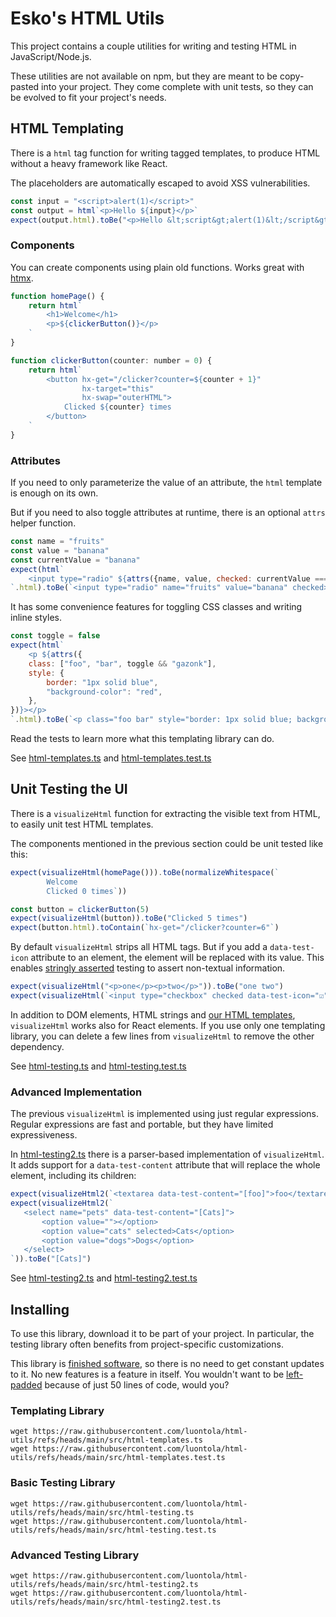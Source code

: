 # Esko's HTML Utils

This project contains a couple utilities for writing and testing HTML in JavaScript/Node.js.

These utilities are not available on npm, but they are meant to be copy-pasted into your project. They come complete
with unit tests, so they can be evolved to fit your project's needs.

## HTML Templating

There is a `html` tag function for writing tagged templates, to produce HTML without a heavy framework like React.

The placeholders are automatically escaped to avoid XSS vulnerabilities.

```js
const input = "<script>alert(1)</script>"
const output = html`<p>Hello ${input}</p>`
expect(output.html).toBe("<p>Hello &lt;script&gt;alert(1)&lt;/script&gt;</p>")
```

### Components

You can create components using plain old functions. Works great with [htmx](https://htmx.org/).

```js
function homePage() {
    return html`
        <h1>Welcome</h1>
        <p>${clickerButton()}</p>
    `
}

function clickerButton(counter: number = 0) {
    return html`
        <button hx-get="/clicker?counter=${counter + 1}"
                hx-target="this"
                hx-swap="outerHTML">
            Clicked ${counter} times
        </button>
    `
}
```

### Attributes

If you need to only parameterize the value of an attribute, the `html` template is enough on its own.

But if you need to also toggle attributes at runtime, there is an optional `attrs` helper function.

```js
const name = "fruits"
const value = "banana"
const currentValue = "banana"
expect(html`
    <input type="radio" ${attrs({name, value, checked: currentValue === value})}>
`.html).toBe(`<input type="radio" name="fruits" value="banana" checked>`)
```

It has some convenience features for toggling CSS classes and writing inline styles.

```js
const toggle = false
expect(html`
    <p ${attrs({
    class: ["foo", "bar", toggle && "gazonk"],
    style: {
        border: "1px solid blue",
        "background-color": "red",
    },
})}></p>
`.html).toBe(`<p class="foo bar" style="border: 1px solid blue; background-color: red"></p>`)
```

Read the tests to learn more what this templating library can do.

See [html-templates.ts](src/html-templates.ts) and [html-templates.test.ts](src/html-templates.test.ts)

## Unit Testing the UI

There is a `visualizeHtml` function for extracting the visible text from HTML, to easily unit test HTML templates.

The components mentioned in the previous section could be unit tested like this:

```js
expect(visualizeHtml(homePage())).toBe(normalizeWhitespace(`
        Welcome
        Clicked 0 times`))

const button = clickerButton(5)
expect(visualizeHtml(button)).toBe("Clicked 5 times")
expect(button.html).toContain(`hx-get="/clicker?counter=6"`)
```

By default `visualizeHtml` strips all HTML tags.
But if you add a `data-test-icon` attribute to an element, the element will be replaced with its value.
This enables [stringly asserted](https://martinfowler.com/articles/tdd-html-templates.html#BonusLevelStringlyAsserted)
testing to assert non-textual information.

```js
expect(visualizeHtml("<p>one</p><p>two</p>")).toBe("one two")
expect(visualizeHtml(`<input type="checkbox" checked data-test-icon="☑️">`)).toBe("☑️")
```

In addition to DOM elements, HTML strings and [our HTML templates](#html-templating), `visualizeHtml` works also for
React elements.
If you use only one templating library, you can delete a few lines from `visualizeHtml` to remove the other dependency.

See [html-testing.ts](src/html-testing.ts) and [html-testing.test.ts](src/html-testing.test.ts)

### Advanced Implementation

The previous `visualizeHtml` is implemented using just regular expressions.
Regular expressions are fast and portable, but they have limited expressiveness.

In [html-testing2.ts](src/html-testing2.ts) there is a parser-based implementation of `visualizeHtml`.
It adds support for a `data-test-content` attribute that will replace the whole element, including its children:

```js
expect(visualizeHtml2(`<textarea data-test-content="[foo]">foo</textarea>`)).toBe("[foo]")
expect(visualizeHtml2(`
   <select name="pets" data-test-content="[Cats]">
       <option value=""></option>
       <option value="cats" selected>Cats</option>
       <option value="dogs">Dogs</option>
   </select>
`)).toBe("[Cats]")
```

See [html-testing2.ts](src/html-testing2.ts) and [html-testing2.test.ts](src/html-testing2.test.ts)

## Installing

To use this library, download it to be part of your project.
In particular, the testing library often benefits from project-specific customizations.

This library is [finished software](https://josem.co/the-beauty-of-finished-software/), so there is no need to get
constant updates to it.
No new features is a feature in itself.
You wouldn't want to be [left-padded](https://en.wikipedia.org/wiki/Npm_left-pad_incident) because of just 50 lines of
code, would you?

### Templating Library

```shell
wget https://raw.githubusercontent.com/luontola/html-utils/refs/heads/main/src/html-templates.ts
wget https://raw.githubusercontent.com/luontola/html-utils/refs/heads/main/src/html-templates.test.ts
```

### Basic Testing Library

```shell
wget https://raw.githubusercontent.com/luontola/html-utils/refs/heads/main/src/html-testing.ts
wget https://raw.githubusercontent.com/luontola/html-utils/refs/heads/main/src/html-testing.test.ts
```

### Advanced Testing Library

```shell
wget https://raw.githubusercontent.com/luontola/html-utils/refs/heads/main/src/html-testing2.ts
wget https://raw.githubusercontent.com/luontola/html-utils/refs/heads/main/src/html-testing2.test.ts
```
